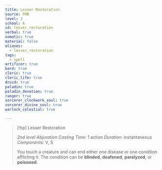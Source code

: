 ```yaml
---
title: Lesser Restoration
source: PHB
level: 2
school: A
id: lesser_restoration
verbal: true
somatic: true
material: false
aliases:
  - lesser_restoration
tags:
  - spell
artificer: true
bard: true
cleric: true
cleric_life: true
druid: true
paladin: true
paladin_devotion: true
ranger: true
sorcerer_clockwork_soul: true
sorcerer_divine_soul: true
warlock_celestial: true

---
```

>[!tip] Lesser Restoration
>
> *2nd level Abjuration*
> *Casting Time:* 1 action
> *Duration:* instantaneous
> *Components:* V, S
>
>You touch a creature and can end either one disease or one condition afflicting it. The condition can be **blinded**, **deafened**, **paralyzed**, or **poisoned**.
>

